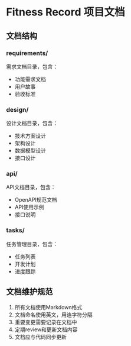 # Fitness Record 项目文档

## 文档结构

### requirements/
需求文档目录，包含：
- 功能需求文档
- 用户故事
- 验收标准

### design/
设计文档目录，包含：
- 技术方案设计
- 架构设计
- 数据模型设计
- 接口设计

### api/
API文档目录，包含：
- OpenAPI规范文档
- API使用示例
- 接口说明

### tasks/
任务管理目录，包含：
- 任务列表
- 开发计划
- 进度跟踪

## 文档维护规范

1. 所有文档使用Markdown格式
2. 文档命名使用英文，用连字符分隔
3. 重要变更需要记录在文档中
4. 定期review和更新文档内容
5. 文档应与代码同步更新 